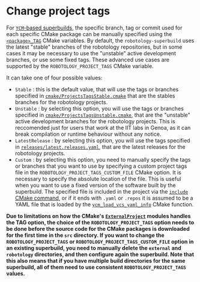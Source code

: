Change project tags
===================

For [`YCM`-based superbuilds](http://robotology.github.io/ycm/gh-pages/git-master/manual/ycm-superbuild.7.html), the specific 
branch, tag or commit used for each specific CMake package can be manually specified  using the [`<package>_TAG`](http://robotology.github.io/ycm/gh-pages/git-master/manual/ycm-superbuild.7.html#overriding-parameters) 
CMake variables. By default, the `robotology-superbuild` uses the latest "stable" branches of the robotology repositories, but in some cases it may be necessary to use the "unstable" active development branches, 
or use some fixed tags. These advanced use cases are supported by the `ROBOTOLOGY_PROJECT_TAGS` CMake variable. 

It can take one of four possible values: 
* `Stable` :  this is the default value, that will use the tags or branches specified in [`cmake/ProjectsTagsStable.cmake`](../cmake/ProjectsTagsStable.cmake) 
              that are the stables branches for the robotology projects.
* `Unstable` : by selecting this option, you will use the tags or branches specified in [`cmake/ProjectsTagsUnstable.cmake`](../cmake/ProjectsTagsUnstable.cmake), 
               that are the "unstable" active development branches for the robotology projects. This is reccomended just for users that work at the IIT labs in Genoa,
               as it can break compilation or runtime behaviour without any notice.
* `LatestRelease` : by selecting this option, you will use the tags specified in [`releases/latest.releases.yaml`](../releases/latest.releases.yaml), 
               that are the latest releases for the robotology projects. 
* `Custom` : by selecting this option, you need to manually specify the tags or branches that you want to use by specifying a custom project tags file in the 
             `ROBOTOLOGY_PROJECT_TAGS_CUSTOM_FILE` CMake option. It is necessary to specify the absolute location of the file.  This is useful when  you want to use a fixed version of the software built by the superbuild. The specified file is included in the project via the [`include` CMake command](https://cmake.org/cmake/help/v3.15/command/include.html), or if it ends with `.yaml` or `.repos` it is assumed to be a YAML file that is loaded by the [`ycm_load_vcs_yaml_info`](../cmake/YCMLoadVcsYamlInfo.cmake) CMake function.

**Due to limitations on how the CMake's [`ExternalProject`](https://cmake.org/cmake/help/latest/module/ExternalProject.html) modules handles the TAG option, the choice
of the `ROBOTOLOGY_PROJECT_TAGS` option needs to be done before the source code for the CMake packages is downloaded for the first time in the `src` directory. 
If you want to change the `ROBOTOLOGY_PROJECT_TAGS` or `ROBOTOLOGY_PROJECT_TAGS_CUSTOM_FILE` option in an existing superbuild, you need to manually delete the `external` and `robotology`
directories, and then configure again the superbuild. Note that this also means that if  you have multiple build directories for the same superbuild, all of them 
need to use consistent `ROBOTOLOGY_PROJECT_TAGS` values.**
